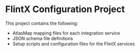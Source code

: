 # FlintX Configuration Project
This project contains the following:
- AtlasMap mapping files for each integration service
- JSON schema file definitions
- Setup scripts and configuration files for the FlintX services
